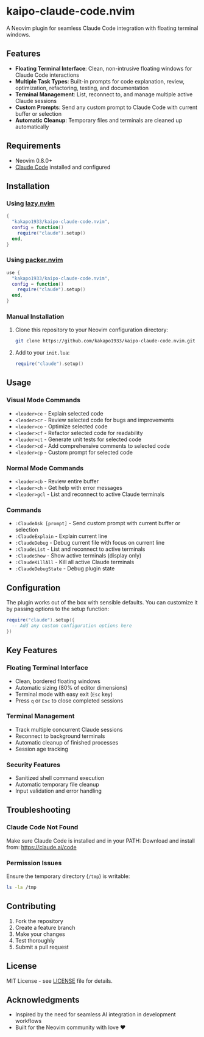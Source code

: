 # kaipo-claude-code.nvim

A Neovim plugin for seamless Claude Code integration with floating terminal windows.

## Features

- **Floating Terminal Interface**: Clean, non-intrusive floating windows for Claude Code interactions
- **Multiple Task Types**: Built-in prompts for code explanation, review, optimization, refactoring, testing, and documentation
- **Terminal Management**: List, reconnect to, and manage multiple active Claude sessions
- **Custom Prompts**: Send any custom prompt to Claude Code with current buffer or selection
- **Automatic Cleanup**: Temporary files and terminals are cleaned up automatically

## Requirements

- Neovim 0.8.0+
- [Claude Code](https://claude.ai/code) installed and configured

## Installation

### Using [lazy.nvim](https://github.com/folke/lazy.nvim)

```lua
{
  "kakapo1933/kaipo-claude-code.nvim",
  config = function()
    require("claude").setup()
  end,
}
```

### Using [packer.nvim](https://github.com/wbthomason/packer.nvim)

```lua
use {
  "kakapo1933/kaipo-claude-code.nvim",
  config = function()
    require("claude").setup()
  end,
}
```

### Manual Installation

1. Clone this repository to your Neovim configuration directory:
   ```bash
   git clone https://github.com/kakapo1933/kaipo-claude-code.nvim.git ~/.config/nvim/pack/plugins/start/kaipo-claude-code.nvim
   ```

2. Add to your `init.lua`:
   ```lua
   require("claude").setup()
   ```

## Usage

### Visual Mode Commands

- `<leader>ce` - Explain selected code
- `<leader>cr` - Review selected code for bugs and improvements
- `<leader>co` - Optimize selected code
- `<leader>cf` - Refactor selected code for readability
- `<leader>ct` - Generate unit tests for selected code
- `<leader>cd` - Add comprehensive comments to selected code
- `<leader>cp` - Custom prompt for selected code

### Normal Mode Commands

- `<leader>cb` - Review entire buffer
- `<leader>ch` - Get help with error messages
- `<leader>gcl` - List and reconnect to active Claude terminals

### Commands

- `:ClaudeAsk [prompt]` - Send custom prompt with current buffer or selection
- `:ClaudeExplain` - Explain current line
- `:ClaudeDebug` - Debug current file with focus on current line
- `:ClaudeList` - List and reconnect to active terminals
- `:ClaudeShow` - Show active terminals (display only)
- `:ClaudeKillAll` - Kill all active Claude terminals
- `:ClaudeDebugState` - Debug plugin state

## Configuration

The plugin works out of the box with sensible defaults. You can customize it by passing options to the setup function:

```lua
require("claude").setup({
  -- Add any custom configuration options here
})
```

## Key Features

### Floating Terminal Interface
- Clean, bordered floating windows
- Automatic sizing (80% of editor dimensions)
- Terminal mode with easy exit (`Esc` key)
- Press `q` or `Esc` to close completed sessions

### Terminal Management
- Track multiple concurrent Claude sessions
- Reconnect to background terminals
- Automatic cleanup of finished processes
- Session age tracking

### Security Features
- Sanitized shell command execution
- Automatic temporary file cleanup
- Input validation and error handling

## Troubleshooting

### Claude Code Not Found
Make sure Claude Code is installed and in your PATH:
Download and install from: https://claude.ai/code

### Permission Issues
Ensure the temporary directory (`/tmp`) is writable:
```bash
ls -la /tmp
```

## Contributing

1. Fork the repository
2. Create a feature branch
3. Make your changes
4. Test thoroughly
5. Submit a pull request

## License

MIT License - see [LICENSE](LICENSE) file for details.

## Acknowledgments

- Inspired by the need for seamless AI integration in development workflows
- Built for the Neovim community with love ❤️